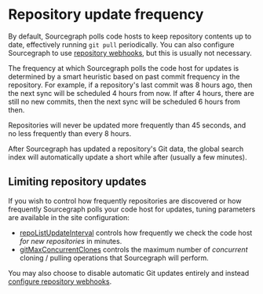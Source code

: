 # Repository update frequency

By default, Sourcegraph polls code hosts to keep repository contents up to date, effectively running `git pull` periodically. You can also configure Sourcegraph to use [repository webhooks](webhooks.md), but this is usually not necessary.

The frequency at which Sourcegraph polls the code host for updates is determined by a smart heuristic based on past commit frequency in the repository. For example, if a repository's last commit was 8 hours ago, then the next sync will be scheduled 4 hours from now. If after 4 hours, there are still no new commits, then the next sync will be scheduled 6 hours from then.

Repositories will never be updated more frequently than 45 seconds, and no less frequently than every 8 hours.

After Sourcegraph has updated a repository's Git data, the global search index will automatically update a short while after (usually a few minutes).

## Limiting repository updates

If you wish to control how frequently repositories are discovered or how frequently Sourcegraph polls your code host for updates, tuning parameters are available in the site configuration:

- [repoListUpdateInterval](../config/site_config.md#repoListUpdateInterval) controls how frequently we check the code host _for new repositories_ in minutes.
- [gitMaxConcurrentClones](../config/site_config.md#gitMaxConcurrentClones) controls the maximum number of _concurrent_ cloning / pulling operations that Sourcegraph will perform.

You may also choose to disable automatic Git updates entirely and instead [configure repository webhooks](webhooks.md).
